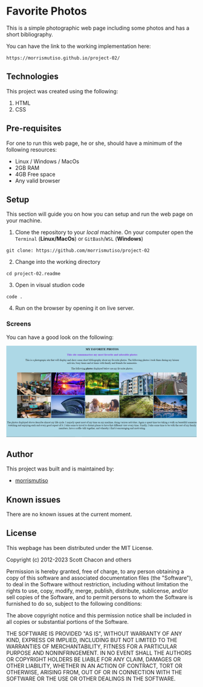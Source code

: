 # Favorite Photos
This is a simple photographic web page including some photos and has a short bibliography.

You can have the link to the working implementation  here:
```
https://morrismutiso.github.io/project-02/
```


## Technologies

This project was created using the following:

1. HTML
2. CSS

## Pre-requisites
For one to run this web page, he or she, should have a minimum of the following resources:

- Linux / Windows / MacOs
- 2GB RAM
- 4GB Free space
- Any valid browser

## Setup
This section will guide you on how you can setup and run the web page on your machine.

1. Clone the repository to your *local* machine. On your computer open the `Terminal` (**Linux/MacOs**) or `GitBash`/`WSL` (**Windows**)

```
git clone: https://github.com/morrismutiso/project-02
```

2. Change into the working directory
```
cd project-02.readme
```

3. Open in visual studion code
```
code .
```

4. Run on the browser by opening it on live server.

### Screens 
You can have a good look on the following:

![Screenshot](screenshot.png)

## Author 
This project was built and is maintained by:

- [morrismutiso](https://github.com/morrismutiso)

## Known issues
There are no known issues at the current moment.

## License
This wepbage has been distributed under the MIT License.

Copyright (c) 2012-2023 Scott Chacon and others

Permission is hereby granted, free of charge, to any person obtaining
a copy of this software and associated documentation files (the
"Software"), to deal in the Software without restriction, including
without limitation the rights to use, copy, modify, merge, publish,
distribute, sublicense, and/or sell copies of the Software, and to
permit persons to whom the Software is furnished to do so, subject to
the following conditions:

The above copyright notice and this permission notice shall be
included in all copies or substantial portions of the Software.

THE SOFTWARE IS PROVIDED "AS IS", WITHOUT WARRANTY OF ANY KIND,
EXPRESS OR IMPLIED, INCLUDING BUT NOT LIMITED TO THE WARRANTIES OF
MERCHANTABILITY, FITNESS FOR A PARTICULAR PURPOSE AND
NONINFRINGEMENT. IN NO EVENT SHALL THE AUTHORS OR COPYRIGHT HOLDERS BE
LIABLE FOR ANY CLAIM, DAMAGES OR OTHER LIABILITY, WHETHER IN AN ACTION
OF CONTRACT, TORT OR OTHERWISE, ARISING FROM, OUT OF OR IN CONNECTION
WITH THE SOFTWARE OR THE USE OR OTHER DEALINGS IN THE SOFTWARE.



